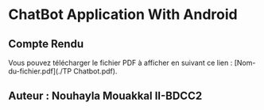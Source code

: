 # ChatBot Application With Android

## Compte Rendu

Vous pouvez télécharger le fichier PDF à afficher en suivant ce lien : [Nom-du-fichier.pdf](./TP Chatbot.pdf).

## Auteur : Nouhayla Mouakkal II-BDCC2
